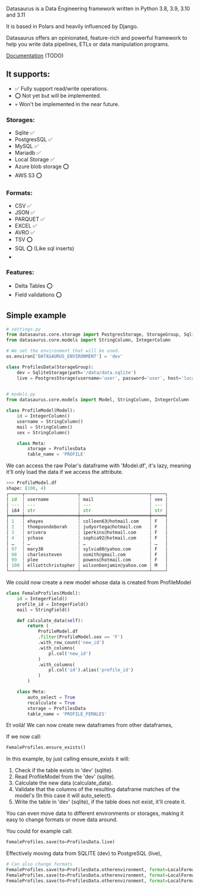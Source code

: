 Datasaurus is a Data Engineering framework written in Python 3.8, 3.9, 3.10 and 3.11

It is based in Polars and heavily influenced by Django.

Datasaurus offers an opinionated, feature-rich and powerful framework to help you write
data pipelines, ETLs or data manipulation programs.

[Documentation]() (TODO)
## It supports:
- ✅ Fully support read/write operations.
- ⭕ Not yet but will be implemented.
- 💀 Won't be implemented in the near future.

### Storages:
- Sqlite ✅
- PostgresSQL ✅
- MySQL ✅
- Mariadb ✅
- Local Storage ✅
- Azure blob storage ⭕
- AWS S3 ⭕


### Formats:
- CSV ✅
- JSON ✅
- PARQUET ✅
- EXCEL ✅
- AVRO ✅
- TSV ⭕
- SQL ⭕ (Like sql inserts)
- 
### Features:
- Delta Tables ⭕
- Field validations ⭕

## Simple example
```python
# settings.py 
from datasaurus.core.storage import PostgresStorage, StorageGroup, SqliteStorage
from datasaurus.core.models import StringColumn, IntegerColumn

# We set the environment that will be used.
os.environ['DATASAURUS_ENVIRONMENT'] = 'dev'

class ProfilesData(StorageGroup):
    dev = SqliteStorage(path='/data/data.sqlite')
    live = PostgresStorage(username='user', password='user', host='localhost', database='postgres')

    
# models.py
from datasaurus.core.models import Model, StringColumn, IntegerColumn

class ProfileModel(Model):
    id = IntegerColumn()
    username = StringColumn()
    mail = StringColumn()
    sex = StringColumn()

    class Meta:
        storage = ProfilesData
        table_name = 'PROFILE'

```

We can access the raw Polar's dataframe with 'Model.df', it's lazy, meaning it'll only load the
data if we access the attribute.

```py
>>> ProfileModel.df
shape: (100, 4)
┌─────┬────────────────────┬──────────────────────────┬─────┐
│ id  ┆ username           ┆ mail                     ┆ sex │
│ --- ┆ ---                ┆ ---                      ┆ --- │
│ i64 ┆ str                ┆ str                      ┆ str │
╞═════╪════════════════════╪══════════════════════════╪═════╡
│ 1   ┆ ehayes             ┆ colleen63@hotmail.com    ┆ F   │
│ 2   ┆ thompsondeborah    ┆ judyortega@hotmail.com   ┆ F   │
│ 3   ┆ orivera            ┆ iperkins@hotmail.com     ┆ F   │
│ 4   ┆ ychase             ┆ sophia92@hotmail.com     ┆ F   │
│ …   ┆ …                  ┆ …                        ┆ …   │
│ 97  ┆ mary38             ┆ sylvia80@yahoo.com       ┆ F   │
│ 98  ┆ charlessteven      ┆ usmith@gmail.com         ┆ F   │
│ 99  ┆ plee               ┆ powens@hotmail.com       ┆ F   │
│ 100 ┆ elliottchristopher ┆ wilsonbenjamin@yahoo.com ┆ M   │
└─────┴────────────────────┴──────────────────────────┴─────┘

```

We could now create a new model whose data is created from ProfileModel

```python
class FemaleProfiles(Model):
    id = IntegerField()
    profile_id = IntegerField()
    mail = StringField()

    def calculate_data(self):
        return (
            ProfileModel.df
            .filter(ProfileModel.sex == 'F')
            .with_row_count('new_id')
            .with_columns(
                pl.col('new_id')
            )
            .with_columns(
                pl.col('id').alias('profile_id')
            )
        )

    class Meta:
        auto_select = True
        recalculate = True
        storage = ProfilesData
        table_name = 'PROFILE_FEMALES'
```
Et voilá! We can now create new dataframes from other dataframes, 

If we now call:
```python
FemaleProfiles.ensure_exists()
```

In this example, by just calling ensure_exists it will:
1. Check if the table exists in 'dev' (sqlite).
2. Read ProfileModel from the 'dev' (sqlite).
3. Calculate the new data (calculate_data).
4. Validate that the columns of the resulting dataframe matches of the model's (In this case it will auto_select).
5. Write the table in 'dev' (sqlite), if the table does not exist, it'll create it.

You can even move data to different environments or storages, making it easy to change formats or
move data around.

You could for example call:

```python
FemaleProfiles.save(to=ProfilesData.live)
```

Effectively moving data from SQLITE (dev) to PostgreSQL (live), 

```python
# Can also change formats
FemaleProfiles.save(to=ProfilesData.otherenvironment, format=LocalFormat.JSON)
FemaleProfiles.save(to=ProfilesData.otherenvironment, format=LocalFormat.CSV)
FemaleProfiles.save(to=ProfilesData.otherenvironment, format=LocalFormat.PARQUET)
```


